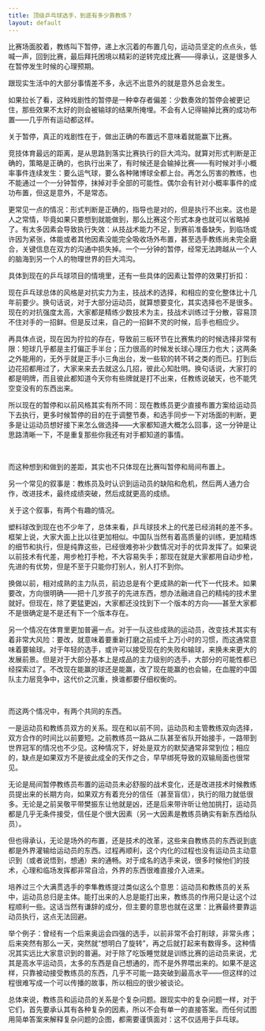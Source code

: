```yaml
---
title: 顶级乒乓球选手，到底有多少靠教练？
layout: default
---
```


比赛场面胶着，教练叫下暂停，递上水沉着的布置几句，运动员坚定的点点头，低喊一声，回到比赛，最后拜托困境以精彩的逆转完成比赛——得承认，这是很多人在暂停发生时候的心理预期。

跟现实生活中的大部分事情差不多，永远不出意外的就是意外总会发生。

如果拉长了看，这种戏剧性的暂停是一种幸存者偏差：少数奏效的暂停会被更记住，那些效果不太好的则会被输球的结果所掩埋。不会有人记得输掉比赛的成功布置——几乎所有运动都这样。

关于暂停，真正的戏剧性在于，做出正确的布置远不意味着就能赢下比赛。

竞技体育最远的距离，是从思路到落实比赛执行的巨大鸿沟。就算对形式判断是正确的，策略是正确的，也执行出来了，有时候还是会输掉比赛——有时候对手小概率事件连续发生：要么运气球，要么各种赌博球全都上台。再怎么厉害的教练，也不能通过一个一分钟暂停，抹掉对手全部的可能性。偶尔会有针对小概率事件的成功布置，但这是意外，不是常态。

更常见一点的情况：形式判断是正确的，指导也是对的，但是执行不出来。这也是人之常情，毕竟如果只要想到就能做到，那么比赛这个形式本身也就可以省略掉了。有太多因素会导致执行失效：从技战术能力不足，到赛前准备缺失，到临场或许因为紧张，体能或者其他因素没能完全吸收场外布置，甚至选手教练尚未完全磨合，关键信息在双方的沟通中损失掉。一个一分钟的暂停，经常无法跨越从一个人的脑海到另一个人的物理世界的巨大鸿沟。

具体到现在的乒乓球项目的情境里，还有一些具体的因素让暂停的效果打折扣：

现在乒乓球总体的风格是对抗实力为主，技战术的选择，和相应的变化整体比十几年前要少。换句话说，对于大部分运动员，就算想要变化，其实选择也不是很多。现在的对抗强度太高，大家都是精练少数技术为主，技战术训练过于分散，容易顶不住对手的一招鲜。但是反过来，自己的一招鲜不灵的时候，后手也相应少。

再具体点说，现在因为拧拉的存在，导致前三板环节在比赛焦灼的时候选择非常有限：短球几乎都是主打偏正手半台；压力很高的时候发长球心理压力也大；这两条之外能用的，无外乎就是正手小三角出台，发一些软的转不转之类的而已。打到后边花招都用过了，大家来来去去就这么几招，彼此心知肚明。换句话说，大家打的都是明牌，而且彼此都知道今天你有些牌就是打不出来，任教练说破天，也不能凭空变没有的东西出来。

所以现在的暂停和以前风格其实有所不同：现在教练员更少直接布置方案给运动员下去执行，更多时候暂停的目的在于调整节奏，和选手同步一下对场面的判断，更多是让运动员想好接下来怎么做选择——大家都知道大概怎么回事，这一分钟是让思路清晰一下，不是重复那些你我还有对手都知道的事情。

<br>

而这种想到和做到的差距，其实也不只体现在比赛叫暂停和局间布置上。

另一个常见的叙事是：教练员及时认识到运动员的缺陷和危机，然后两人通力合作，改进技术，最终成绩突破，然后成就更高的成绩。

关于这个叙事，有两个有趣的情况。

塑料球改到现在也不少年了，总体来看，乒乓球技术上的代差已经消耗的差不多。框架上说，大家大面上比以往更加相似。中国队当然有着高质量的训练，更加精炼的细节和执行，但是纯靠这些，已经很难弥补少数情况对手的优异发挥了。如果说以前技术有代差，用步枪打手枪，不大容易失手；那现在就是大家都用自动步枪，先进的有优势，但是不至于只能你打别人，别人打不到你。

换做以前，相对成熟的主力队员，前边总是有个更成熟的新一代下一代技术。如果要改，方向很明确——把十几岁孩子的先进东西，想办法融进自己的精纯的技术里就好。但现在，除了更猛更凶，大家都还没找到下一个版本的方向——甚至大家都不是很确定是不是还有下一个版本存在。

另一个情况在体育里更加普遍一点。对于一队这些成熟的运动员，改变技术其实有着非常大风险：要改，就意味着要重新打磨之前成千上万小时的习惯，而这通常意味着要输球。对于年轻的选手，或许可以接受现在的失败和输球，来换未来更大的发展前景。但是对于大部分基本上是成品的主力级别的选手，大部分的可能性都已经探索过了。不改现在能赢的球还是能赢，改了现在能赢的也会输，在血腥的中国队主力层竞争中，这代价之沉重，换谁都要仔细权衡的。

<br>

而这两个情况中，有两个共同的东西。

一是运动员和教练员双方的关系。现在和以前不同，运动员和主管教练双向选择，双方合作的时间比以前要短。之前教练员一路从二队甚至省队开始接手，一路带到世界冠军的情况也不少见。这种情况下，好处是双方的默契通常非常到位；相应的，缺点是如果双方不是彼此成全的天作之合，早早绑死导致的双输局面也很常见。

无论是局间暂停教练员布置的运动员未必舒服的战术变化，还是改进技术时候教练员提出来的长期方向，如果双方有着充分的信任（甚至盲信），执行的阻力就低很多。无论是之前吴敬平带樊振东让他就是凶，还是后来带许昕让他加挑打，运动员都是几乎无条件接受，信任是个很大因素（另一大因素是教练员确实有新东西给队员）。

但也得承认，无论是场外的布置，还是技术的改革，这些来自教练员的东西说到底都是外界灌输给运动员的东西。过程再顺利，这个内化的过程也没有运动员主动意识到（或者说悟到，想通）来的通畅。对于成名的选手来说，很多时候他们的技术，心理和临场发挥都非常自洽，外界的东西很难直接介入进来。

培养过三个大满贯选手的李隼教练提过类似这么个意思：运动员和教练员的关系中，运动员总归是主体。能打出来的人总是能打出来，教练员的作用只是让这个过程顺利一些。这话当然有谦辞的成分，但主要的意思也就在这里：比赛最终要靠运动员执行，这点无法回避。

举个例子：曾经有一个后来奥运会四强的选手，以前非常不会打削球，非常头疼；后来突然有那么一天，突然就“想明白了旋转”，再之后就打起来有数得多。这种情况其实远比大家意识到的普遍。对于除了吃饭睡觉就是训练比赛的运动员来说，尤其是高水平运动员，太多的东西是自己想通的，而不是外界喂出来的。如果不是这样，只靠被动接受教练员的东西，几乎不可能一路突破到最高水平——但这样的过程很难写成一个可以传播的故事，所以相应的很少被谈论。

总体来说，教练员和运动员的关系是个复杂问题。跟现实中的复杂问题一样，对于它们，首先要承认其有各种复杂的因素，所以不会有单一的直接答案。而任何试图用简单答案来解释复杂问题的企图，都需要谨慎面对：这不仅适用于乒乓球。

